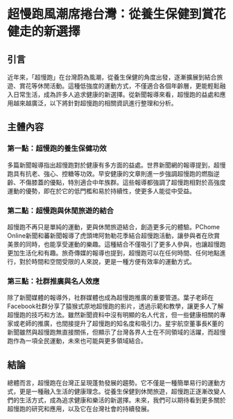 # 超慢跑風潮席捲台灣：從養生保健到賞花健走的新選擇

## 引言

近年來，「超慢跑」在台灣蔚為風潮，從養生保健的角度出發，逐漸擴展到結合旅遊、賞花等休閒活動。這種低強度的運動方式，不僅適合各個年齡層，更能輕鬆融入日常生活，成為許多人追求健康的新選擇。從新聞報導來看，超慢跑的益處和應用越來越廣泛，以下將針對超慢跑的相關資訊進行整理和分析。

## 主體內容

### 第一點：超慢跑的養生保健功效

多篇新聞報導指出超慢跑對於健康有多方面的益處。世界新聞網的報導提到，超慢跑具有抗老、強心、控糖等功效。早安健康的文章則進一步強調超慢跑的燃脂逆齡、不傷膝蓋的優點，特別適合中年族群。這些報導都強調了超慢跑相對於高強度運動的優勢，即在於它的低門檻和易於持續性，使更多人能從中受益。

### 第二點：超慢跑與休閒旅遊的結合

超慢跑不再只是單純的運動，更與休閒旅遊結合，創造更多元的體驗。PChome Online新聞和蕃新聞報導了虎頭埤阿勃勒花季結合超慢跑活動，讓參與者在欣賞美景的同時，也能享受運動的樂趣。這種結合不僅吸引了更多人參與，也讓超慢跑更加生活化和有趣。旅奇傳媒的報導也提到，超慢跑可以在任何時間、任何地點進行，對於時間和空間受限的人來說，更是一種方便有效率的運動方式。

### 第三點：社群推廣與名人效應

除了新聞媒體的報導外，社群媒體也成為超慢跑推廣的重要管道。葉子老師在Facebook社群分享了猿猴式原地超慢跑的影片，透過示範和教學，讓更多人了解超慢跑的技巧和方法。雖然新聞資料中沒有明顯的名人代言，但一些健康相關的專家或老師的推廣，也間接提升了超慢跑的知名度和吸引力。星宇航空董事長K董的新聞雖然與超慢跑無直接關係，但顯示了台灣各界人士在不同領域的活躍，而超慢跑作為一項全民運動，未來也可能與更多領域結合。

## 結論

總體而言，超慢跑在台灣正呈現蓬勃發展的趨勢。它不僅是一種簡單易行的運動方式，更是一種融入生活的健康理念。從養生保健到休閒旅遊，超慢跑正逐漸改變人們的生活方式，成為追求健康和樂活的新選擇。未來，我們可以期待看到更多關於超慢跑的研究和應用，以及它在台灣社會的持續發展。
